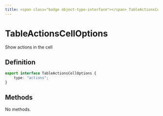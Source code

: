 ```yaml
---
title: <span class="badge object-type-interface"></span> TableActionsCellOptions
---
```

# <span class="badge object-type-interface"></span> TableActionsCellOptions

Show actions in the cell

## Definition

```typescript
export interface TableActionsCellOptions {
	type: "actions";
}

```
## Methods

No methods.
